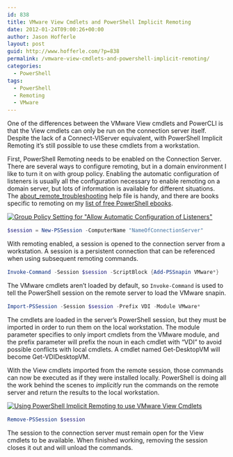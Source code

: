 ```yaml
---
id: 838
title: VMware View Cmdlets and PowerShell Implicit Remoting
date: 2012-01-24T09:00:26+00:00
author: Jason Hofferle
layout: post
guid: http://www.hofferle.com/?p=838
permalink: /vmware-view-cmdlets-and-powershell-implicit-remoting/
categories:
  - PowerShell
tags:
  - PowerShell
  - Remoting
  - VMware
---
```

One of the differences between the VMware View cmdlets and PowerCLI is that the View cmdlets can only be run on the connection server itself. Despite the lack of a Connect-VIServer equivalent, with PowerShell Implicit Remoting it&#8217;s still possible to use these cmdlets from a workstation.

First, PowerShell Remoting needs to be enabled on the Connection Server. There are several ways to configure remoting, but in a domain environment I like to turn it on with group policy. Enabling the automatic configuration of listeners is usually all the configuration necessary to enable remoting on a domain server, but lots of information is available for different situations. The <a href="http://go.microsoft.com/fwlink/?LinkID=135188" title="about_remote_troubleshooting" target="_blank">about_remote_troubleshooting</a> help file is handy, and there are books specific to remoting on my <a href="https://www.hofferle.com/archives/624" title="List of Free PowerShell eBooks" target="_blank">list of free PowerShell ebooks</a>.

[<img src="/assets/img/AllowAutomaticConfigurationOfListeners_1.png" alt="Group Policy Setting for &quot;Allow Automatic Configuration of Listeners&quot;" title="AllowAutomaticConfigurationOfListeners" width="640" height="572" class="alignnone size-full wp-image-1273" srcset="/assets/img/AllowAutomaticConfigurationOfListeners_1.png 640w, /assets/img/AllowAutomaticConfigurationOfListeners_1-300x268.png 300w" sizes="(max-width: 640px) 100vw, 640px" />](/assets/img/AllowAutomaticConfigurationOfListeners_1.png)

```powershell
$session = New-PSSession -ComputerName "NameOfConnectionServer"
```

With remoting enabled, a session is opened to the connection server from a workstation. A session is a persistent connection that can be referenced when using subsequent remoting commands.

```powershell
Invoke-Command -Session $session -ScriptBlock {Add-PSSnapin VMware*}
```

The VMware cmdlets aren&#8217;t loaded by default, so `Invoke-Command` is used to tell the PowerShell session on the remote server to load the VMware snapin.

```powershell
Import-PSSession -Session $session -Prefix VDI -Module VMware*
```

The cmdlets are loaded in the server&#8217;s PowerShell session, but they must be imported in order to run them on the local workstation. The module parameter specifies to only import cmdlets from the VMware module, and the prefix parameter will prefix the noun in each cmdlet with &#8220;VDI&#8221; to avoid possible conflicts with local cmdlets. A cmdlet named Get-DesktopVM will become Get-VDIDesktopVM.

With the View cmdlets imported from the remote session, those commands can now be executed as if they were installed locally. PowerShell is doing all the work behind the scenes to _implicitly_ run the commands on the remote server and return the results to the local workstation.

[<img src="/assets/img/VMwareViewImplicitRemoting_1.png" alt="Using PowerShell Implicit Remoting to use VMware View Cmdlets" title="VMwareViewImplicitRemoting" width="640" height="518" class="alignnone size-full wp-image-1272" srcset="/assets/img/VMwareViewImplicitRemoting_1.png 640w, /assets/img/VMwareViewImplicitRemoting_1-300x242.png 300w" sizes="(max-width: 640px) 100vw, 640px" />](/assets/img/VMwareViewImplicitRemoting_1.png)

```powershell
Remove-PSSession $session
```

The session to the connection server must remain open for the View cmdlets to be available. When finished working, removing the session closes it out and will unload the commands.